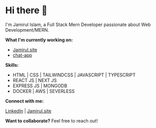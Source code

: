 # Hi there 👋 

I'm Jamirul Islam, a Full Stack Mern Developer passionate about Web Development/MERN. 

**What I'm currently working on:**

* [Jamirul.site](https://jamirul.site/)
* [chat-app](https://chatapp.jamirul.site/)


**Skills:** 
* HTML | CSS | TAILWINDCSS | JAVASCRIPT | TYPESCRIPT
* REACT JS | NEXT JS
* EXPRESS JS | MONGODB 
* DOCKER | AWS | SEVERLESS 


**Connect with me:**

[LinkedIn](https://www.linkedin.com/in/jamirul) | [Jamirul.site](https://jamirul.site/)


**Want to collaborate?** 
Feel free to reach out! 



